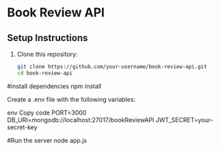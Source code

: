 # Book Review API

## Setup Instructions

1. Clone this repository:
   ```bash
   git clone https://github.com/your-username/book-review-api.git
   cd book-review-api

#install dependencies
npm install

Create a .env file with the following variables:

env
Copy code
PORT=3000
DB_URI=mongodb://localhost:27017/bookReviewAPI
JWT_SECRET=your-secret-key

#Run the server
node app.js
